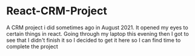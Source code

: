 # React-CRM-Project
A CRM project i did sometimes ago in August 2021. It opened my eyes to certain things in react. Going through my laptop this evening then I got to see that I didn't finish it so I decided to get it here so I can find time to complete the project
